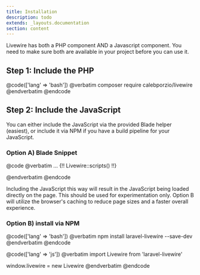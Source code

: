 ```yaml
---
title: Installation
description: todo
extends: _layouts.documentation
section: content
---
```


Livewire has both a PHP component AND a Javascript component. You need to make sure both are available in your project before you can use it.

## Step 1: Include the PHP
@code(['lang' => 'bash'])
@verbatim
composer require calebporzio/livewire
@endverbatim
@endcode

## Step 2: Include the JavaScript
You can either include the JavaScript via the provided Blade helper (easiest), or include it via NPM if you have a build pipeline for your JavaScript.

### Option A) Blade Snippet

@code
@verbatim
    ...
    {!! Livewire::scripts() !!}
</body>
</html>
@endverbatim
@endcode

<div title="Warning"><div title="Warning__content">

Including the JavaScript this way will result in the JavaScript being loaded directly on the page. This should be used for experimentation only. Option B will utilize the browser's caching to reduce page sizes and a faster overall experience.
</div></div>

### Option B) install via NPM

@code(['lang' => 'bash'])
@verbatim
npm install laravel-livewire --save-dev
@endverbatim
@endcode

@code(['lang' => 'js'])
@verbatim
import Livewire from 'laravel-livewire'

window.livewire = new Livewire
@endverbatim
@endcode

